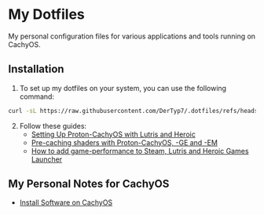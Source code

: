 # My Dotfiles

My personal configuration files for various applications and tools running on CachyOS.

## Installation

1. To set up my dotfiles on your system, you can use the following command:

```bash
curl -sL https://raw.githubusercontent.com/DerTyp7/.dotfiles/refs/heads/master/setup.sh | bash
```

2. Follow these guides:
   - [Setting Up Proton-CachyOS with Lutris and Heroic](https://wiki.cachyos.org/configuration/gaming/#setting-up-proton-cachyos-with-lutris-and-heroic)
   - [Pre-caching shaders with Proton-CachyOS, -GE and -EM](https://wiki.cachyos.org/configuration/gaming/#pre-caching-shaders-with-proton-cachyos--ge-and--em)
   - [How to add game-performance to Steam, Lutris and Heroic Games Launcher](https://wiki.cachyos.org/configuration/gaming/#how-to-add-game-performance-to-steam-lutris-and-heroic-games-launcher)

## My Personal Notes for CachyOS

- [Install Software on CachyOS](install-software.md)
